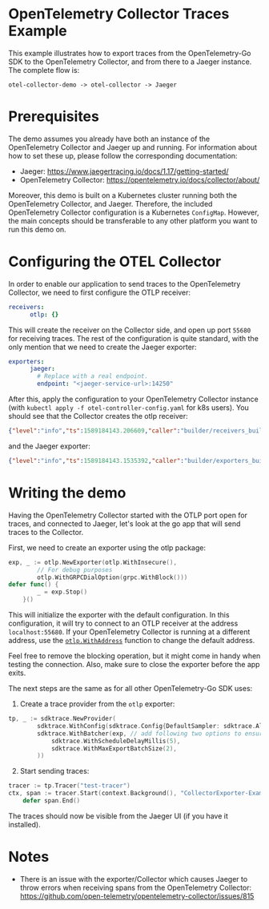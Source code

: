 # OpenTelemetry Collector Traces Example

This example illustrates how to export traces from the OpenTelemetry-Go SDK to the OpenTelemetry Collector, and from there to a Jaeger instance.
The complete flow is:

`otel-collector-demo -> otel-collector -> Jaeger`

# Prerequisites

The demo assumes you already have both an instance of the OpenTelemetry Collector and Jaeger up and running.
For information about how to set these up, please follow the corresponding documentation:

* Jaeger: https://www.jaegertracing.io/docs/1.17/getting-started/
* OpenTelemetry Collector: https://opentelemetry.io/docs/collector/about/

Moreover, this demo is built on a Kubernetes cluster running both the OpenTelemetry Collector, and Jaeger.
Therefore, the included OpenTelemetry Collector configuration is a Kubernetes `ConfigMap`.
However, the main concepts should be transferable to any other platform you want to run this demo on.

# Configuring the OTEL Collector

In order to enable our application to send traces to the OpenTelemetry Collector, we need to first configure the OTLP receiver:

```yml
receivers:
      otlp: {}
```

This will create the receiver on the Collector side, and open up port `55680` for receiving traces.
The rest of the configuration is quite standard, with the only mention that we need to create the Jaeger exporter:

```yml
exporters:
      jaeger:
        # Replace with a real endpoint.
        endpoint: "<jaeger-service-url>:14250"
```

After this, apply the configuration to your OpenTelemetry Collector instance (with `kubectl apply -f otel-controller-config.yaml` for k8s users).
You should see that the Collector creates the otlp receiver:

```json
{"level":"info","ts":1589184143.206609,"caller":"builder/receivers_builder.go:79","msg":"Receiver started.","component_kind":"receiver","component_type":"otlp","component_name":"otlp"}
```
and the Jaeger exporter:
```json
{"level":"info","ts":1589184143.1535392,"caller":"builder/exporters_builder.go:94","msg":"Exporter started.","component_kind":"exporter","component_type":"jaeger","component_name":"jaeger"}
```

# Writing the demo

Having the OpenTelemetry Collector started with the OTLP port open for traces, and connected to Jaeger, let's look at the go app that will send traces to the Collector.

First, we need to create an exporter using the otlp package:
```go
exp, _ := otlp.NewExporter(otlp.WithInsecure(),
        // For debug purposes
        otlp.WithGRPCDialOption(grpc.WithBlock()))
defer func() {
		_ = exp.Stop()
	}()
```
This will initialize the exporter with the default configuration.
In this configuration, it will try to connect to an OTLP receiver at the address `localhost:55680`.
If your OpenTelemetry Collector is running at a different address, use the [`otlp.WithAddress`](https://pkg.go.dev/go.opentelemetry.io/otel/exporters/otlp?tab=doc#WithAddress) function to change the default address.

Feel free to remove the blocking operation, but it might come in handy when testing the connection.
Also, make sure to close the exporter before the app exits.

The next steps are the same as for all other OpenTelemetry-Go SDK uses:
1) Create a trace provider from the `otlp` exporter: 
```go
tp, _ := sdktrace.NewProvider(
		sdktrace.WithConfig(sdktrace.Config{DefaultSampler: sdktrace.AlwaysSample()}),
		sdktrace.WithBatcher(exp, // add following two options to ensure flush
			sdktrace.WithScheduleDelayMillis(5),
			sdktrace.WithMaxExportBatchSize(2),
        ))
```

2) Start sending traces:
```go
tracer := tp.Tracer("test-tracer")
ctx, span := tracer.Start(context.Background(), "CollectorExporter-Example")
	defer span.End()
```

The traces should now be visible from the Jaeger UI (if you have it installed).

# Notes

* There is an issue with the exporter/Collector which causes Jaeger to throw errors when receiving spans from the OpenTelemetry Collector: https://github.com/open-telemetry/opentelemetry-collector/issues/815
